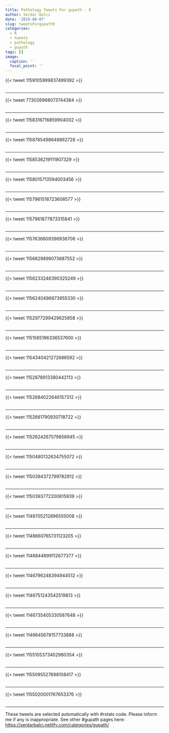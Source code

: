 ```yaml
---
title: Pathology Tweets For gupath - 9
author: Serdar Balci
date: '2019-08-07'
slug: tweetsForgupath9
categories:
  - R
  - tweets
  - pathology
  - gupath
tags: []
image:
  caption: ''
  focal_point: ''
---
```



{{< tweet 1159105999837499392 >}}
<br>
<br>
<hr>
{{< tweet 773026968073744384 >}}
<br>
<br>
<hr>
{{< tweet 1158316716859904002 >}}
<br>
<br>
<hr>
{{< tweet 1158785498648862726 >}}
<br>
<br>
<hr>
{{< tweet 1158536219111907329 >}}
<br>
<br>
<hr>
{{< tweet 1158015713594003456 >}}
<br>
<br>
<hr>
{{< tweet 1157961518723608577 >}}
<br>
<br>
<hr>
{{< tweet 1157961877873315841 >}}
<br>
<br>
<hr>
{{< tweet 1157636609396936706 >}}
<br>
<br>
<hr>
{{< tweet 1156829899073687552 >}}
<br>
<br>
<hr>
{{< tweet 1156233246390325249 >}}
<br>
<br>
<hr>
{{< tweet 1156240496873955330 >}}
<br>
<br>
<hr>
{{< tweet 1152977299429625858 >}}
<br>
<br>
<hr>
{{< tweet 1151565196336537600 >}}
<br>
<br>
<hr>
{{< tweet 1154340421272686592 >}}
<br>
<br>
<hr>
{{< tweet 1152878913380442113 >}}
<br>
<br>
<hr>
{{< tweet 1152684022646157312 >}}
<br>
<br>
<hr>
{{< tweet 1152661790930718722 >}}
<br>
<br>
<hr>
{{< tweet 1152624267579858945 >}}
<br>
<br>
<hr>
{{< tweet 1150480132634755072 >}}
<br>
<br>
<hr>
{{< tweet 1150394372799782912 >}}
<br>
<br>
<hr>
{{< tweet 1150393772200615939 >}}
<br>
<br>
<hr>
{{< tweet 1148705212896555008 >}}
<br>
<br>
<hr>
{{< tweet 1148660765731123205 >}}
<br>
<br>
<hr>
{{< tweet 1146844899112677377 >}}
<br>
<br>
<hr>
{{< tweet 1146796248394944512 >}}
<br>
<br>
<hr>
{{< tweet 1146751243542519813 >}}
<br>
<br>
<hr>
{{< tweet 1146735405330587648 >}}
<br>
<br>
<hr>
{{< tweet 1146645678157733888 >}}
<br>
<br>
<hr>
{{< tweet 1155105373402980354 >}}
<br>
<br>
<hr>
{{< tweet 1155095527698108417 >}}
<br>
<br>
<hr>
{{< tweet 1155020001767653376 >}}
<br>
<br>
<hr>


These tweets are selected automatically with #rstats code. Please inform me if any is inappropriate.
See other #gupath pages here: https://serdarbalci.netlify.com/categories/gupath/
